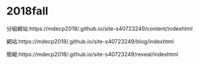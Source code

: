 # 2018fall

分組網站:https://mdecp2018/.github.io/site-s40723249/content/indexhtml

網站:https://mdecp2018/.github.io/site-s40723249/blog/indexhtml

簡報:https://mdecp2018/.github.io/site-s40723249/reveal/indexhtml